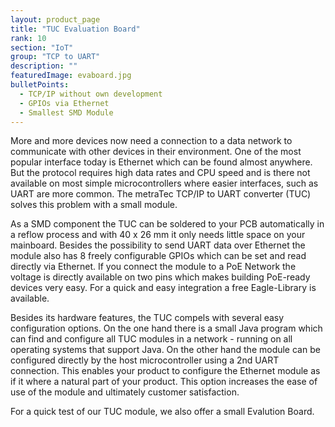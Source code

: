 ```yaml
---
layout: product_page
title: "TUC Evaluation Board"
rank: 10
section: "IoT"
group: "TCP to UART"
description: ""
featuredImage: evaboard.jpg
bulletPoints:
  - TCP/IP without own development
  - GPIOs via Ethernet
  - Smallest SMD Module
---
```

More and more devices now need a connection to a data network to communicate with other devices in their environment. One of the most popular interface today is Ethernet which can be found almost anywhere. But the protocol requires high data rates and CPU speed and is there not available on most simple microcontrollers where easier interfaces, such as UART are more common. The metraTec TCP/IP to UART converter (TUC) solves this problem with a small module.

As a SMD component the TUC can be soldered to your PCB automatically in a reflow process and with 40 x 26 mm it only needs little space on your mainboard. Besides the possibility to send UART data over Ethernet the module also has 8 freely configurable GPIOs which can be set and read directly via Ethernet. If you connect the module to a PoE Network the voltage is directly available on two pins which makes building PoE-ready devices very easy. For a quick and easy integration a free Eagle-Library is available.

Besides its hardware features, the TUC compels with several easy configuration options. On the one hand there is a small Java program which can find and configure all TUC modules in a network - running on all operating systems that support Java. On the other hand the module can be configured directly by the host microcontroller using a 2nd UART connection. This enables your product to configure the Ethernet module as if it where a natural part of your product. This option increases the ease of use of the module and ultimately customer satisfaction.

For a quick test of our TUC module, we also offer a small Evalution Board.
